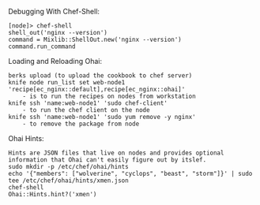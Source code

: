 Debugging With Chef-Shell:

	[node]> chef-shell
	shell_out('nginx --version')
	command = Mixlib::ShellOut.new('nginx --version')
	command.run_command
	
Loading and Reloading Ohai:

	berks upload (to upload the cookbook to chef server)
	knife node run_list set web-node1 'recipe[ec_nginx::default],recipe[ec_nginx::ohai]'
		- is to run the recipes on nodes from workstation
	knife ssh 'name:web-node1' 'sudo chef-client'
		- to run the chef client on the node
	knife ssh 'name:web-node1' 'sudo yum remove -y nginx'
		- to remove the package from node
Ohai Hints:

	Hints are JSON files that live on nodes and provides optional information that Ohai can't easily figure out by itslef.
	sudo mkdir -p /etc/chef/ohai/hints
	echo '{"members": ["wolverine", "cyclops", "beast", "storm"]}' | sudo tee /etc/chef/ohai/hints/xmen.json
	chef-shell
	Ohai::Hints.hint?('xmen')

